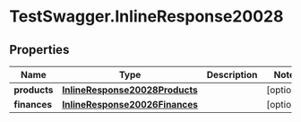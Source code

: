 # TestSwagger.InlineResponse20028

## Properties

Name | Type | Description | Notes
------------ | ------------- | ------------- | -------------
**products** | [**InlineResponse20028Products**](InlineResponse20028Products.md) |  | [optional] 
**finances** | [**InlineResponse20026Finances**](InlineResponse20026Finances.md) |  | [optional] 


